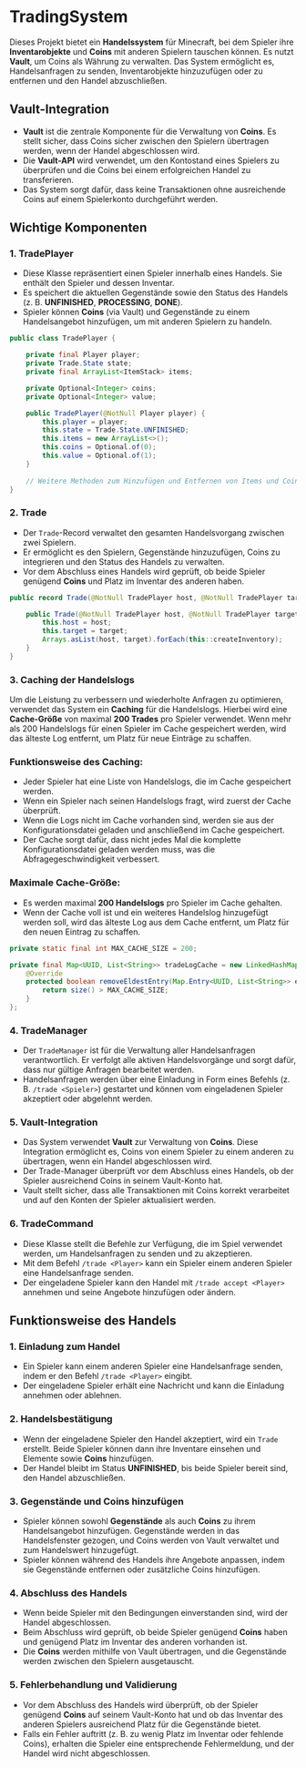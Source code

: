 # TradingSystem

Dieses Projekt bietet ein **Handelssystem** für Minecraft, bei dem Spieler ihre **Inventarobjekte** und **Coins** mit anderen Spielern tauschen können. Es nutzt **Vault**, um Coins als Währung zu verwalten. Das System ermöglicht es, Handelsanfragen zu senden, Inventarobjekte hinzuzufügen oder zu entfernen und den Handel abzuschließen.

## Vault-Integration

- **Vault** ist die zentrale Komponente für die Verwaltung von **Coins**. Es stellt sicher, dass Coins sicher zwischen den Spielern übertragen werden, wenn der Handel abgeschlossen wird.
- Die **Vault-API** wird verwendet, um den Kontostand eines Spielers zu überprüfen und die Coins bei einem erfolgreichen Handel zu transferieren.
- Das System sorgt dafür, dass keine Transaktionen ohne ausreichende Coins auf einem Spielerkonto durchgeführt werden.

## Wichtige Komponenten

### 1. TradePlayer
- Diese Klasse repräsentiert einen Spieler innerhalb eines Handels. Sie enthält den Spieler und dessen Inventar.
- Es speichert die aktuellen Gegenstände sowie den Status des Handels (z. B. **UNFINISHED**, **PROCESSING**, **DONE**).
- Spieler können **Coins** (via Vault) und Gegenstände zu einem Handelsangebot hinzufügen, um mit anderen Spielern zu handeln.

```java
public class TradePlayer {

    private final Player player;
    private Trade.State state;
    private final ArrayList<ItemStack> items;

    private Optional<Integer> coins;
    private Optional<Integer> value;

    public TradePlayer(@NotNull Player player) {
        this.player = player;
        this.state = Trade.State.UNFINISHED;
        this.items = new ArrayList<>();
        this.coins = Optional.of(0);
        this.value = Optional.of(1);
    }
    
    // Weitere Methoden zum Hinzufügen und Entfernen von Items und Coins
}
```

### 2. Trade
- Der `Trade`-Record verwaltet den gesamten Handelsvorgang zwischen zwei Spielern.
- Er ermöglicht es den Spielern, Gegenstände hinzuzufügen, Coins zu integrieren und den Status des Handels zu verwalten.
- Vor dem Abschluss eines Handels wird geprüft, ob beide Spieler genügend **Coins** und Platz im Inventar des anderen haben.

  
```java
public record Trade(@NotNull TradePlayer host, @NotNull TradePlayer target) implements TradeActions {

    public Trade(@NotNull TradePlayer host, @NotNull TradePlayer target) {
        this.host = host;
        this.target = target;
        Arrays.asList(host, target).forEach(this::createInventory);
    }
}
```

### 3. Caching der Handelslogs

Um die Leistung zu verbessern und wiederholte Anfragen zu optimieren, verwendet das System ein **Caching** für die Handelslogs. Hierbei wird eine **Cache-Größe** von maximal **200 Trades** pro Spieler verwendet. Wenn mehr als 200 Handelslogs für einen Spieler im Cache gespeichert werden, wird das älteste Log entfernt, um Platz für neue Einträge zu schaffen.

### Funktionsweise des Caching:
- Jeder Spieler hat eine Liste von Handelslogs, die im Cache gespeichert werden.
- Wenn ein Spieler nach seinen Handelslogs fragt, wird zuerst der Cache überprüft.
- Wenn die Logs nicht im Cache vorhanden sind, werden sie aus der Konfigurationsdatei geladen und anschließend im Cache gespeichert.
- Der Cache sorgt dafür, dass nicht jedes Mal die komplette Konfigurationsdatei geladen werden muss, was die Abfragegeschwindigkeit verbessert.

### Maximale Cache-Größe:
- Es werden maximal **200 Handelslogs** pro Spieler im Cache gehalten.
- Wenn der Cache voll ist und ein weiteres Handelslog hinzugefügt werden soll, wird das älteste Log aus dem Cache entfernt, um Platz für den neuen Eintrag zu schaffen.

```java
private static final int MAX_CACHE_SIZE = 200;

private final Map<UUID, List<String>> tradeLogCache = new LinkedHashMap<>(MAX_CACHE_SIZE, 0.75f, true) {
    @Override
    protected boolean removeEldestEntry(Map.Entry<UUID, List<String>> eldest) {
        return size() > MAX_CACHE_SIZE;
    }
};
```

### 4. TradeManager
- Der `TradeManager` ist für die Verwaltung aller Handelsanfragen verantwortlich. Er verfolgt alle aktiven Handelsvorgänge und sorgt dafür, dass nur gültige Anfragen bearbeitet werden.
- Handelsanfragen werden über eine Einladung in Form eines Befehls (z. B. `/trade <Spieler>`) gestartet und können vom eingeladenen Spieler akzeptiert oder abgelehnt werden.

### 5. Vault-Integration
- Das System verwendet **Vault** zur Verwaltung von **Coins**. Diese Integration ermöglicht es, Coins von einem Spieler zu einem anderen zu übertragen, wenn ein Handel abgeschlossen wird.
- Der Trade-Manager überprüft vor dem Abschluss eines Handels, ob der Spieler ausreichend Coins in seinem Vault-Konto hat.
- Vault stellt sicher, dass alle Transaktionen mit Coins korrekt verarbeitet und auf den Konten der Spieler aktualisiert werden.

### 6. TradeCommand
- Diese Klasse stellt die Befehle zur Verfügung, die im Spiel verwendet werden, um Handelsanfragen zu senden und zu akzeptieren.
- Mit dem Befehl `/trade <Player>` kann ein Spieler einem anderen Spieler eine Handelsanfrage senden.
- Der eingeladene Spieler kann den Handel mit `/trade accept <Player>` annehmen und seine Angebote hinzufügen oder ändern.

## Funktionsweise des Handels

### 1. Einladung zum Handel
- Ein Spieler kann einem anderen Spieler eine Handelsanfrage senden, indem er den Befehl `/trade <Player>` eingibt.
- Der eingeladene Spieler erhält eine Nachricht und kann die Einladung annehmen oder ablehnen.

### 2. Handelsbestätigung
- Wenn der eingeladene Spieler den Handel akzeptiert, wird ein `Trade` erstellt. Beide Spieler können dann ihre Inventare einsehen und Elemente sowie **Coins** hinzufügen.
- Der Handel bleibt im Status **UNFINISHED**, bis beide Spieler bereit sind, den Handel abzuschließen.

### 3. Gegenstände und Coins hinzufügen
- Spieler können sowohl **Gegenstände** als auch **Coins** zu ihrem Handelsangebot hinzufügen. Gegenstände werden in das Handelsfenster gezogen, und Coins werden von Vault verwaltet und zum Handelswert hinzugefügt.
- Spieler können während des Handels ihre Angebote anpassen, indem sie Gegenstände entfernen oder zusätzliche Coins hinzufügen.

### 4. Abschluss des Handels
- Wenn beide Spieler mit den Bedingungen einverstanden sind, wird der Handel abgeschlossen.
- Beim Abschluss wird geprüft, ob beide Spieler genügend **Coins** haben und genügend Platz im Inventar des anderen vorhanden ist.
- Die **Coins** werden mithilfe von Vault übertragen, und die Gegenstände werden zwischen den Spielern ausgetauscht.

### 5. Fehlerbehandlung und Validierung
- Vor dem Abschluss des Handels wird überprüft, ob der Spieler genügend **Coins** auf seinem Vault-Konto hat und ob das Inventar des anderen Spielers ausreichend Platz für die Gegenstände bietet.
- Falls ein Fehler auftritt (z. B. zu wenig Platz im Inventar oder fehlende Coins), erhalten die Spieler eine entsprechende Fehlermeldung, und der Handel wird nicht abgeschlossen.
